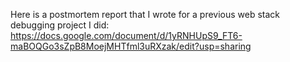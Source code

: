 Here is a postmortem report that I wrote for a previous web stack debugging project I did:
https://docs.google.com/document/d/1yRNHUpS9_FT6-maBOQGo3sZpB8MoejMHTfml3uRXzak/edit?usp=sharing